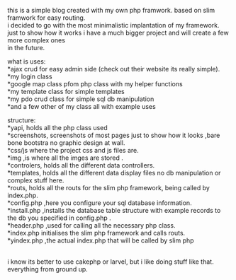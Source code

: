 this is a simple blog created with my own php framwork.
based on slim framwork for easy routing.
<br>
i decided to go with the most minimalistic implantation of my framework.<br>
just to show how it works i have a much bigger project and will create a few more complex ones<br>
in the future. 
<br>

what is uses:<br>
*ajax crud for easy admin side (check out their website its really simple).<br>
*my login class<br>
*google map class pfom php class with my helper functions<br>
*my template class for simple templates<br>
*my pdo crud class for simple sql db manipulation<br>
*and a few other of my class all with example uses<br>

structure:<br>
*yapi, holds all the php class used<br>
*screenshots, screenshots of most pages just to show how it looks ,bare bone bootstra no graphic design at wall.<br>
*css/js where the project css and js files are.<br>
*img ,is where all the imges are stored .<br>
*controlers, holds all the different data controllers.<br>
*templates, holds all the different data display files no db manipulation or complex stuff here.<br>
*routs, holds all the routs for the slim php framework, being called by index.php.<br>
*config.php ,here you configure your sql database information.<br>
*install.php ,installs the database table structure with example records to the db you specified in config.php .<br>
*header.php ,used for calling all the necessary php class.<br>
*index.php initialises the slim php framework and calls routs.<br>
*yindex.php ,the actual index.php that will be called by slim php<br><br>

i know its better to use cakephp or larvel, but i like doing stuff like that. everything from ground up.
